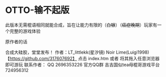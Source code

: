 # OTTO-输不起版

此版本无需棍语相同就能合成，旨在让能力有限的（~~白银~~）（~~癌症晚期~~）玩家有一个完整的游戏体验



原作者的话

合成大硅胶，堂堂发布！
作者：LT_littlekk(星汐镜) Noir Lime(Luigi1998)【https://github.com/317607692】
点击 index.htm 或者 将其拖入任意浏览器 即可游玩
联系作者： QQ 2696353226   官方QQ群 吉吉国似tea母棍哥游戏平台 724956312
